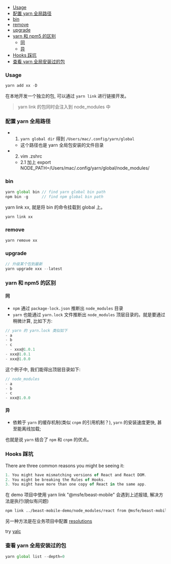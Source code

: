 <!--
abbrlink: bpp6dk6t
-->

- [Usage](#usage)
- [配置 yarn 全局路径](#配置-yarn-全局路径)
- [bin](#bin)
- [remove](#remove)
- [upgrade](#upgrade)
- [yarn 和 npm5 的区别](#yarn-和-npm5-的区别)
  - [同](#同)
  - [异](#异)
- [Hooks 踩坑](#hooks-踩坑)
- [查看 yarn 全局安装过的包](#查看-yarn-全局安装过的包)

### Usage

```js
yarn add xx -D
```

在本地开发一个独立的包, 可以通过 `yarn link` 进行链接开发。

> yarn link 的包同时会注入到 node_modules 中

### 配置 yarn 全局路径

* 1. `yarn global dir` 得到 `/Users/mac/.config/yarn/global`
  * 这个路径也是 yarn 全局包安装的文件目录
* 2. vim .zshrc
  * 2.1 加上 export NODE_PATH=/Users/mac/.config/yarn/global/node_modules/

### bin

```js
yarn global bin // find yarn global bin path
npm bin -g      // find npm global bin path
```

yarn link xx, 就是将 bin 的命令挂载到 global 上。

```js
yarn link xx
```

### remove

```js
yarn remove xx
```

### upgrade

```js
// 升级某个包到最新
yarn upgrade xxx --latest
```

### yarn 和 npm5 的区别

#### 同

* `npm` 通过 `package-lock.json` 推断出 `node_modules` 目录
* `yarn` 也能通过 `yarn.lock` 文件推断出 `node_modules` 顶层目录的。就是要通过稍微计算, 比如下方:

```js
// yarn 的 yarn.lock 类似如下
- a
- b
- c
  - xxx@1.0.1
- xxx@1.0.1
- xxx@1.0.0
```

这个例子中, 我们能得出顶层目录如下:

```js
// node_modules
- a
- b
- c
- xxx@1.0.0
```

#### 异

* 依赖于 `yarn` 的缓存机制(类似 `cnpm` 的引用机制？), `yarn` 的安装速度更快, 甚至能离线加载;

也就是说 `yarn` 结合了 `npm` 和 `cnpm` 的优点。

### Hooks 踩坑

There are three common reasons you might be seeing it:

```js
1. You might have mismatching versions of React and React DOM.
2. You might be breaking the Rules of Hooks.
3. You might have more than one copy of React in the same app.
```

在 demo 项目中使用 yarn link "@msfe/beast-mobile" 会遇到上述报错, 解决方法是执行(貌似有问题)

```bash
npm link ../beast-mobile-demo/node_modules/react from @msfe/beast-mobile
```

另一种方法是在业务项目中配置 [resolutions](https://yarnpkg.com/lang/en/docs/selective-version-resolutions/)

try [yalc](https://github.com/whitecolor/yalc)

### 查看 yarn 全局安装过的包

```js
yarn global list --depth=0
```